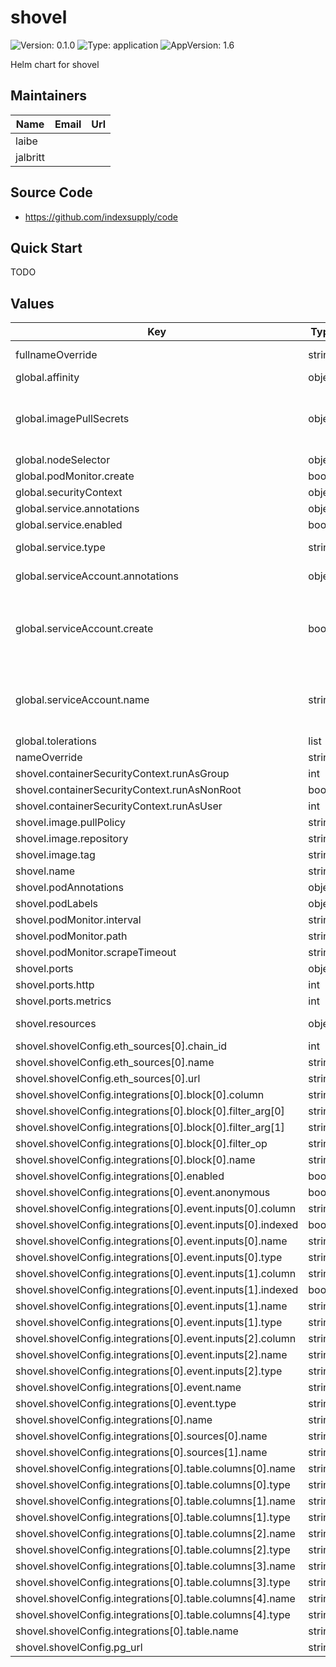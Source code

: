 # shovel

![Version: 0.1.0](https://img.shields.io/badge/Version-0.1.0-informational?style=flat-square) ![Type: application](https://img.shields.io/badge/Type-application-informational?style=flat-square) ![AppVersion: 1.6](https://img.shields.io/badge/AppVersion-1.6-informational?style=flat-square)

Helm chart for shovel

## Maintainers
| Name | Email | Url |
| ---- | ------ | --- |
| laibe |  |  |
| jalbritt |  |  |

## Source Code

* <https://github.com/indexsupply/code>

## Quick Start

TODO

## Values

| Key | Type | Default | Description |
|-----|------|---------|-------------|
| fullnameOverride | string | `""` | Overrides the chart's computed fullname |
| global.affinity | object | `{}` | Set affinity |
| global.imagePullSecrets | object | `{}` | A list of pull secrets is used when credentials are needed to access a container registry with username and password. |
| global.nodeSelector | object | `{}` |  |
| global.podMonitor.create | bool | `false` | Create a [PodMonitor](https://github.com/prometheus-operator/prometheus-operator/blob/main/Documentation/user-guides/getting-started.md) |
| global.securityContext | object | `{"fsGroup":1000,"runAsGroup":1000,"runAsNonRoot":true,"runAsUser":1000}` | Pod security context |
| global.service.annotations | object | `{}` | Service annotations |
| global.service.enabled | bool | `true` | Enable Service |
| global.service.type | string | `"ClusterIP"` | Service type, ClusterIP, LoadBalancer or ClusterIP. |
| global.serviceAccount.annotations | object | `{}` | Annotations to add to the service account |
| global.serviceAccount.create | bool | `true` | Enable service account (Note: Service Account will only be automatically created if `global.serviceAccount.name` is not set) |
| global.serviceAccount.name | string | `""` | Name of an already existing service account. Setting this value disables the automatic service account creation |
| global.tolerations | list | `[]` |  |
| nameOverride | string | `""` | Overrides the chart's name |
| shovel.containerSecurityContext.runAsGroup | int | `1000` |  |
| shovel.containerSecurityContext.runAsNonRoot | bool | `true` |  |
| shovel.containerSecurityContext.runAsUser | int | `1000` |  |
| shovel.image.pullPolicy | string | `"IfNotPresent"` | Container pull policy |
| shovel.image.repository | string | `"nbtim/shovel"` |  |
| shovel.image.tag | string | `"v1.6"` | Image tag |
| shovel.name | string | `"shovel"` | Name of the container |
| shovel.podAnnotations | object | `{}` | Pod annotation to be added |
| shovel.podLabels | object | `{}` | Pod labels to be added |
| shovel.podMonitor.interval | string | `"30s"` |  |
| shovel.podMonitor.path | string | `"/metrics"` |  |
| shovel.podMonitor.scrapeTimeout | string | `"10s"` |  |
| shovel.ports | object | `{"http":8546,"metrics":9090}` | Static peers settings |
| shovel.ports.http | int | `8546` | Dashboard port |
| shovel.ports.metrics | int | `9090` | Metrics port |
| shovel.resources | object | `{"limits":{"cpu":"2000m","memory":"8Gi"},"requests":{"cpu":"1000m","memory":"4Gi"}}` | Resource requests and limits |
| shovel.shovelConfig.eth_sources[0].chain_id | int | `1` |  |
| shovel.shovelConfig.eth_sources[0].name | string | `"mainnet"` |  |
| shovel.shovelConfig.eth_sources[0].url | string | `"https://ethereum-rpc.publicnode.com"` |  |
| shovel.shovelConfig.integrations[0].block[0].column | string | `"log_addr"` |  |
| shovel.shovelConfig.integrations[0].block[0].filter_arg[0] | string | `"a0b86991c6218b36c1d19d4a2e9eb0ce3606eb48"` |  |
| shovel.shovelConfig.integrations[0].block[0].filter_arg[1] | string | `"833589fCD6eDb6E08f4c7C32D4f71b54bdA02913"` |  |
| shovel.shovelConfig.integrations[0].block[0].filter_op | string | `"contains"` |  |
| shovel.shovelConfig.integrations[0].block[0].name | string | `"log_addr"` |  |
| shovel.shovelConfig.integrations[0].enabled | bool | `true` |  |
| shovel.shovelConfig.integrations[0].event.anonymous | bool | `false` |  |
| shovel.shovelConfig.integrations[0].event.inputs[0].column | string | `"from"` |  |
| shovel.shovelConfig.integrations[0].event.inputs[0].indexed | bool | `true` |  |
| shovel.shovelConfig.integrations[0].event.inputs[0].name | string | `"from"` |  |
| shovel.shovelConfig.integrations[0].event.inputs[0].type | string | `"address"` |  |
| shovel.shovelConfig.integrations[0].event.inputs[1].column | string | `"to"` |  |
| shovel.shovelConfig.integrations[0].event.inputs[1].indexed | bool | `true` |  |
| shovel.shovelConfig.integrations[0].event.inputs[1].name | string | `"to"` |  |
| shovel.shovelConfig.integrations[0].event.inputs[1].type | string | `"address"` |  |
| shovel.shovelConfig.integrations[0].event.inputs[2].column | string | `"value"` |  |
| shovel.shovelConfig.integrations[0].event.inputs[2].name | string | `"value"` |  |
| shovel.shovelConfig.integrations[0].event.inputs[2].type | string | `"uint256"` |  |
| shovel.shovelConfig.integrations[0].event.name | string | `"Transfer"` |  |
| shovel.shovelConfig.integrations[0].event.type | string | `"event"` |  |
| shovel.shovelConfig.integrations[0].name | string | `"usdc-transfer"` |  |
| shovel.shovelConfig.integrations[0].sources[0].name | string | `"mainnet"` |  |
| shovel.shovelConfig.integrations[0].sources[1].name | string | `"base"` |  |
| shovel.shovelConfig.integrations[0].table.columns[0].name | string | `"log_addr"` |  |
| shovel.shovelConfig.integrations[0].table.columns[0].type | string | `"bytea"` |  |
| shovel.shovelConfig.integrations[0].table.columns[1].name | string | `"block_time"` |  |
| shovel.shovelConfig.integrations[0].table.columns[1].type | string | `"numeric"` |  |
| shovel.shovelConfig.integrations[0].table.columns[2].name | string | `"from"` |  |
| shovel.shovelConfig.integrations[0].table.columns[2].type | string | `"bytea"` |  |
| shovel.shovelConfig.integrations[0].table.columns[3].name | string | `"to"` |  |
| shovel.shovelConfig.integrations[0].table.columns[3].type | string | `"bytea"` |  |
| shovel.shovelConfig.integrations[0].table.columns[4].name | string | `"value"` |  |
| shovel.shovelConfig.integrations[0].table.columns[4].type | string | `"numeric"` |  |
| shovel.shovelConfig.integrations[0].table.name | string | `"usdc"` |  |
| shovel.shovelConfig.pg_url | string | `"postgres:///shovel"` |  |